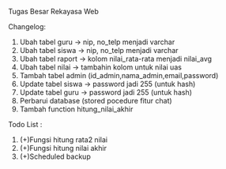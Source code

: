 Tugas Besar Rekayasa Web

Changelog:
1. Ubah tabel guru -> nip, no_telp menjadi varchar
2. Ubah tabel siswa -> nip, no_telp menjadi varchar
3. Ubah tabel raport -> kolom nilai_rata-rata menjadi nilai_avg
4. Ubah tabel nilai -> tambahin kolom untuk nilai uas
5. Tambah tabel admin (id_admin,nama_admin,email,password)
6. Update tabel siswa -> password jadi 255 (untuk hash)
7. Update tabel guru -> password jadi 255 (untuk hash)
8. Perbarui database (stored pocedure fitur chat)
9. Tambah function hitung_nilai_akhir

Todo List :
1. (+)Fungsi hitung rata2 nilai
2. (+)Fungsi hitung nilai akhir
3. (+)Scheduled backup